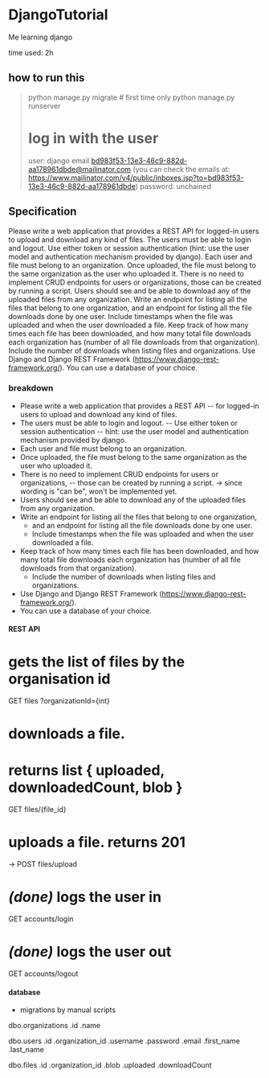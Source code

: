 # DjangoTutorial
Me learning django

time used: 2h


## how to run this
>python manage.py migrate # first time only
>python manage.py runserver
> # log in with the user
>user: django
>email bd983f53-13e3-46c9-882d-aa178961dbde@mailinator.com (you can check the emails at: https://www.mailinator.com/v4/public/inboxes.jsp?to=bd983f53-13e3-46c9-882d-aa178961dbde)
>password: unchained

## Specification
Please write a web application that provides a REST API for logged-in users to upload and download any kind of files.
The users must be able to login and logout. Use either token or session authentication (hint: use the user model and authentication mechanism provided by django). 
Each user and file must belong to an organization. Once uploaded, the file must belong to the same organization as the user who uploaded it.
There is no need to implement CRUD endpoints for users or organizations, those can be created by running a script.
Users should see and be able to download any of the uploaded files from any organization. Write an endpoint for listing all the files that belong to one organization, and an endpoint for listing all the file downloads done by one user. Include timestamps when the file was uploaded and when the user downloaded a file.
Keep track of how many times each file has been downloaded, and how many total file downloads each organization has (number of all file downloads from that organization). Include the number of downloads when listing files and organizations.
Use Django and Django REST Framework (https://www.django-rest-framework.org/). You can use a database of your choice.


### breakdown
  - Please write a web application that provides a REST API 
    -- for logged-in users to upload and download any kind of files.
  - The users must be able to login and logout. 
    -- Use either token or session authentication
    -- hint: use the user model and authentication mechanism provided by django. 
  - Each user and file must belong to an organization.
  - Once uploaded, the file must belong to the same organization as the user who uploaded it.
  - There is no need to implement CRUD endpoints for users or organizations, 
    -- those can be created by running a script. 
      -> since wording is "can be", won't be implemented yet.
  - Users should see and be able to download any of the uploaded files from any organization.
  - Write an endpoint for listing all the files that belong to one organization, 
    - and an endpoint for listing all the file downloads done by one user. 
    - Include timestamps when the file was uploaded and when the user downloaded a file.
  - Keep track of how many times each file has been downloaded, and how many total file downloads each organization has (number of all file downloads from that organization). 
    - Include the number of downloads when listing files and organizations.
  - Use Django and Django REST Framework (https://www.django-rest-framework.org/).
  - You can use a database of your choice.

#### REST API 

  # gets the list of files by the organisation id
  GET files ?organizationId={int}

  # downloads a file. 
  # returns list { uploaded, downloadedCount, blob }
  GET files/{file_id}

  # uploads a file. returns 201 
  -> POST files/upload 

  # *(done)* logs the user in 
  GET accounts/login

  #  *(done)* logs the user out
  GET accounts/logout


#### database
  - migrations by manual scripts

  dbo.organizations
    .id
    .name

  dbo.users
    .id
    .organization_id
    .username
    .password
    .email
    .first_name
    .last_name

  dbo.files
    .id
    .organization_id
    .blob
    .uploaded
    .downloadCount

